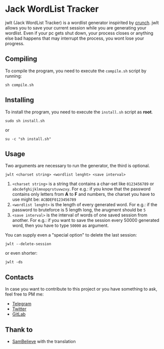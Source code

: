# Jack WordList Tracker
jwlt (Jack WordList Tracker) is a wordlist generator inspirited by [crunch](https://sourceforge.net/projects/crunch-wordlist/).
jwlt allows you to save your current session while you are generating your wordlist. Even if your pc gets shut down, your process closes or anything else bad happens that may interrupt the process, you wont lose your progress.

## Compiling
To compile the program, you need to execute the `compile.sh` script by running:

    sh compile.sh

## Installing
To install the program, you need to execute the `install.sh` script as **root**.

    sudo sh install.sh
or

    su -c "sh install.sh"


## Usage

Two arguments are necessary to run the generator, the third is optional.

`jwlt <charset string> <wordlist lenght> <save interval> `

 1. `<charset string>` is a string that contains a char-set like `0123456789` or `abcdefghijklmnopqrstuvwzxy`. For e.g.: if you know that the password contains only letters from **A** to **F** and numbers, the charset you have to use might be: `ACBDEF0123456789`
 2. `<wordlist lenght>` is the length of every generated word. For e.g.: if the password to bruteforce is 5 length long, the arugment should be `5`
 3. `<save interval>` is the interval of words of one saved session from another. For e.g.: if you want to save the session every 50000 generated word, then you have to type `50000` as argument.

You can supply even a "special option" to delete the last session:

    jwlt --delete-session
or even shorter:

    jwlt -ds

## Contacts
In case you want to contribute to this project or you have something to ask, feel free to PM me:

 - [Telegram](https://t.me/jm266)
 - [Twitter](https://twitter.com/jackrendor)
 - [GitLab](https://gitlab.com/jackrendor)

 ## Thank to
  - [SamBelieve](https://github.com/sambelieve) with the translation
